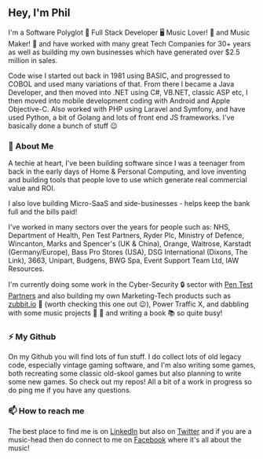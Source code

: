 ## Hey, I'm Phil

I'm a Software Polyglot 💾 Full Stack Developer 🖥️ Music Lover! 🎸 and Music Maker! 🎵 and have worked with many great Tech Companies for 30+ years as well as building my own businesses which have generated over $2.5 million in sales.

Code wise I started out back in 1981 using BASIC, and progressed to COBOL and used many variations of that. From there I became a Java Developer, and then moved into .NET using C#, VB.NET, classic ASP etc, I then moved into mobile development coding with Android and Apple Objective-C. Also worked with PHP using Laravel and Symfony, and have used Python, a bit of Golang and lots of front end JS frameworks. I've basically done a bunch of stuff 😉

### 💾 About Me

A techie at heart, I’ve been building software since I was a teenager from back in the early days of Home & Personal Computing, and love inventing and building tools that people love to use which generate real commercial value and ROI.

I also love building Micro-SaaS and side-businesses - helps keep the bank full and the bills paid!

I've worked in many sectors over the years for people such as:
NHS, Department of Health, Pen Test Partners, Ryder Plc, Ministry of Defence, Wincanton, Marks and Spencer's (UK & China), Orange, Waitrose, Karstadt (Germany/Europe), Bass Pro Stores (USA), DSG International (Dixons, The Link), 3663, Unipart, Budgens, BWG Spa, Event Support Team Ltd, IAW Resources.

I'm currently doing some work in the Cyber-Security 🔒 sector with [Pen Test Partners](https://www.pentestpartners.com/) and also building my own Marketing-Tech products such as [zubbit.io](https://zubbit.io) 🚀 (worth checking this one out 😉), Power Traffic X, and dabbling with some music projects 🎹 🎵 and writing a book 📚 so quite busy!

### ⚡ My Github

On my Github you will find lots of fun stuff. I do collect lots of old legacy code, especially vintage gaming software, and I'm also writing some games, both recreating some classic old-skool games but also planning to write some new games. So check out my repos! All a bit of a work in progress so do ping me if you have any questions.

### 📫 How to reach me

The best place to find me is on [LinkedIn](https://www.linkedin.com/in/philspilsbury/) but also on [Twitter](https://twitter.com/philspil66) and if you are a music-head then do connect to me on [Facebook](https://www.facebook.com/philspil) where it's all about the music!
